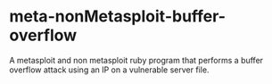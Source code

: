 # meta-nonMetasploit-buffer-overflow
A metasploit and non metasploit ruby program that performs a buffer overflow attack using an IP on a vulnerable server file.

